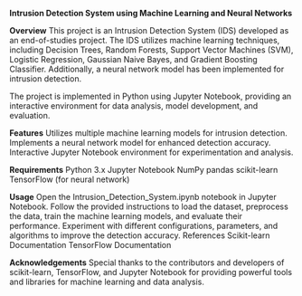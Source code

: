 **Intrusion Detection System using Machine Learning and Neural Networks**

**Overview**
This project is an Intrusion Detection System (IDS) developed as an end-of-studies project. The IDS utilizes machine learning techniques, including Decision Trees, Random Forests, Support Vector Machines (SVM), Logistic Regression, Gaussian Naive Bayes, and Gradient Boosting Classifier. Additionally, a neural network model has been implemented for intrusion detection.

The project is implemented in Python using Jupyter Notebook, providing an interactive environment for data analysis, model development, and evaluation.

**Features**
Utilizes multiple machine learning models for intrusion detection.
Implements a neural network model for enhanced detection accuracy.
Interactive Jupyter Notebook environment for experimentation and analysis.

**Requirements**
Python 3.x
Jupyter Notebook
NumPy
pandas
scikit-learn
TensorFlow (for neural network)

**Usage**
Open the Intrusion_Detection_System.ipynb notebook in Jupyter Notebook.
Follow the provided instructions to load the dataset, preprocess the data, train the machine learning models, and evaluate their performance.
Experiment with different configurations, parameters, and algorithms to improve the detection accuracy.
References
Scikit-learn Documentation
TensorFlow Documentation

**Acknowledgements**
Special thanks to the contributors and developers of scikit-learn, TensorFlow, and Jupyter Notebook for providing powerful tools and libraries for machine learning and data analysis.
